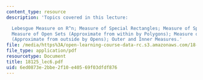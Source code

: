 ```yaml
---
content_type: resource
description: 'Topics covered in this lecture:

  Lebesgue Measure on R^n; Measure of Special Rectangles; Measure of Special Polygons;
  Measure of Open Sets (Approximate from within by Polygons); Measure of Compact Sets
  (Approximate from outside by Opens); Outer and Inner Measures.'
file: /media/https%3A/open-learning-course-data-rc.s3.amazonaws.com/18-125-measure-and-integration-fall-2003/6ed0873e2bbe2f10e40569f03dfdf876_18125_lec6.pdf
file_type: application/pdf
resourcetype: Document
title: 18125_lec6.pdf
uid: 6ed0873e-2bbe-2f10-e405-69f03dfdf876
---
```


